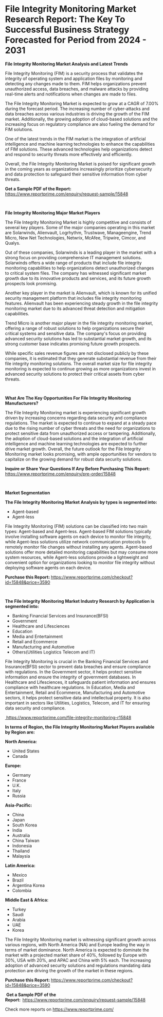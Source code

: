 <p><h1>File Integrity Monitoring Market Research Report: The Key To Successful Business Strategy Forecasted for Period from 2024 - 2031</h1></p><p><strong>File Integrity Monitoring Market Analysis and Latest Trends</strong></p>
<p><p>File Integrity Monitoring (FIM) is a security process that validates the integrity of operating system and application files by monitoring and detecting any changes made to them. FIM helps organizations prevent unauthorized access, data breaches, and malware attacks by providing real-time alerts and notifications when changes are made to files.</p><p>The File Integrity Monitoring Market is expected to grow at a CAGR of 7.00% during the forecast period. The increasing number of cyber-attacks and data breaches across various industries is driving the growth of the FIM market. Additionally, the growing adoption of cloud-based solutions and the increasing focus on regulatory compliance are also fueling the demand for FIM solutions.</p><p>One of the latest trends in the FIM market is the integration of artificial intelligence and machine learning technologies to enhance the capabilities of FIM solutions. These advanced technologies help organizations detect and respond to security threats more effectively and efficiently.</p><p>Overall, the File Integrity Monitoring Market is poised for significant growth in the coming years as organizations increasingly prioritize cybersecurity and data protection to safeguard their sensitive information from cyber threats.</p></p>
<p><strong>Get a Sample PDF of the Report:&nbsp;</strong> <a href="https://www.reportprime.com/enquiry/request-sample/15848">https://www.reportprime.com/enquiry/request-sample/15848</a></p>
<p>&nbsp;</p>
<p><strong>File Integrity Monitoring Major Market Players</strong></p>
<p><p>The File Integrity Monitoring Market is highly competitive and consists of several key players. Some of the major companies operating in this market are Solarwinds, Alienvault, Logrhythm, Trustwave, Manageengine, Trend Micro, New Net Technologies, Netwrix, McAfee, Tripwire, Cimcor, and Qualys.</p><p>Out of these companies, Solarwinds is a leading player in the market with a strong focus on providing comprehensive IT management solutions. Solarwinds offers a wide range of products that include file integrity monitoring capabilities to help organizations detect unauthorized changes to critical system files. The company has witnessed significant market growth due to its innovative products and services, and its future growth prospects look promising.</p><p>Another key player in the market is Alienvault, which is known for its unified security management platform that includes file integrity monitoring features. Alienvault has been experiencing steady growth in the file integrity monitoring market due to its advanced threat detection and mitigation capabilities.</p><p>Trend Micro is another major player in the file integrity monitoring market, offering a range of robust solutions to help organizations secure their critical systems and sensitive data. The company's focus on providing advanced security solutions has led to substantial market growth, and its strong customer base indicates promising future growth prospects.</p><p>While specific sales revenue figures are not disclosed publicly by these companies, it is estimated that they generate substantial revenue from their file integrity monitoring solutions. The overall market size for file integrity monitoring is expected to continue growing as more organizations invest in advanced security solutions to protect their critical assets from cyber threats.</p></p>
<p>&nbsp;</p>
<p><strong>What Are The Key Opportunities For File Integrity Monitoring Manufacturers?</strong></p>
<p><p>The File Integrity Monitoring market is experiencing significant growth driven by increasing concerns regarding data security and compliance regulations. The market is expected to continue to expand at a steady pace due to the rising number of cyber threats and the need for organizations to protect sensitive data from unauthorized access or tampering. Additionally, the adoption of cloud-based solutions and the integration of artificial intelligence and machine learning technologies are expected to further drive market growth. Overall, the future outlook for the File Integrity Monitoring market looks promising, with ample opportunities for vendors to capitalize on the growing demand for robust data security solutions.</p></p>
<p><strong>Inquire or Share Your Questions If Any Before Purchasing This Report:</strong> <a href="https://www.reportprime.com/enquiry/pre-order/15848">https://www.reportprime.com/enquiry/pre-order/15848</a></p>
<p>&nbsp;</p>
<p><strong>Market Segmentation</strong></p>
<p><strong>The File Integrity Monitoring Market Analysis by types is segmented into:</strong></p>
<p><ul><li>Agent-based</li><li>Agent-less</li></ul></p>
<p><p>File Integrity Monitoring (FIM) solutions can be classified into two main types: Agent-based and Agent-less. Agent-based FIM solutions typically involve installing software agents on each device to monitor file integrity, while Agent-less solutions utilize network communication protocols to remotely monitor file changes without installing any agents. Agent-based solutions offer more detailed monitoring capabilities but may consume more system resources, while Agent-less solutions provide a lightweight and convenient option for organizations looking to monitor file integrity without deploying software agents on each device.</p></p>
<p><strong>Purchase this Report:&nbsp;</strong><a href="https://www.reportprime.com/checkout?id=15848&price=3590">https://www.reportprime.com/checkout?id=15848&price=3590</a></p>
<p>&nbsp;</p>
<p><strong>The File Integrity Monitoring Market Industry Research by Application is segmented into:</strong></p>
<p><ul><li>Banking Financial Services and Insurance(BFSI)</li><li>Government</li><li>Healthcare and Lifesciences</li><li>Education</li><li>Media and Entertainment</li><li>Retail and Ecommerce</li><li>Manufacturing and Automotive</li><li>Others(Utilities Logistics Telecom and IT)</li></ul></p>
<p><p>File Integrity Monitoring is crucial in the Banking Financial Services and Insurance(BFSI) sector to prevent data breaches and ensure compliance with regulations. In the Government sector, it helps protect sensitive information and ensure the integrity of government databases. In Healthcare and Lifesciences, it safeguards patient information and ensures compliance with healthcare regulations. In Education, Media and Entertainment, Retail and Ecommerce, Manufacturing and Automotive sectors, it helps protect sensitive data and intellectual property. It is also important in sectors like Utilities, Logistics, Telecom, and IT for ensuring data security and compliance.</p></p>
<p><a href="https://www.reportprime.com/file-integrity-monitoring-r15848">&nbsp;https://www.reportprime.com/file-integrity-monitoring-r15848</a></p>
<p><strong>In terms of Region, the File Integrity Monitoring Market Players available by Region are:</strong></p>
<p>
    <p> <strong> North America: </strong>
        <ul>
            <li>United States</li>
            <li>Canada</li>
        </ul>
        </p> 
    <p> <strong> Europe: </strong>
        <ul>
            <li>Germany</li>
            <li>France</li>
            <li>U.K.</li>
            <li>Italy</li>
            <li>Russia</li>
        </ul>
        </p> 
    <p> <strong> Asia-Pacific: </strong>
        <ul>
            <li>China</li>
            <li>Japan</li>
            <li>South Korea</li>
            <li>India</li>
            <li>Australia</li>
            <li>China Taiwan</li>
            <li>Indonesia</li>
            <li>Thailand</li>
            <li>Malaysia</li>
        </ul>
        </p> 
    <p> <strong> Latin America: </strong>
        <ul>
            <li>Mexico</li>
            <li>Brazil</li>
            <li>Argentina Korea</li>
            <li>Colombia</li>
        </ul>
        </p> 
    <p> <strong> Middle East & Africa: </strong>
        <ul>
            <li>Turkey</li>
            <li>Saudi</li>
            <li>Arabia</li>
            <li>UAE</li>
            <li>Korea</li>
        </ul>
    </p>
    </p>
<p><p>The File Integrity Monitoring market is witnessing significant growth across various regions, with North America (NA) and Europe leading the way in terms of market dominance. North America is expected to dominate the market with a projected market share of 40%, followed by Europe with 30%, USA with 20%, and APAC and China with 5% each. The increasing adoption of advanced security solutions and regulations mandating data protection are driving the growth of the market in these regions.</p></p>
<p><strong>Purchase this Report: </strong><a href="https://www.reportprime.com/checkout?id=15848&price=3590">https://www.reportprime.com/checkout?id=15848&price=3590</a></p>
<p>&nbsp;<strong>Get a Sample PDF of the Report:&nbsp;&nbsp;</strong><a href="https://www.reportprime.com/enquiry/request-sample/15848">https://www.reportprime.com/enquiry/request-sample/15848</a></p>
<p><strong></strong></p>
<p>Check more reports on <a href="https://www.reportprime.com/">https://www.reportprime.com/</a></p>